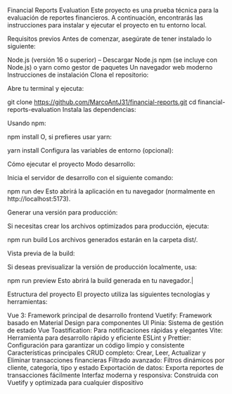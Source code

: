 Financial Reports Evaluation
Este proyecto es una prueba técnica para la evaluación de reportes financieros. A continuación, encontrarás las instrucciones para instalar y ejecutar el proyecto en tu entorno local.

Requisitos previos
Antes de comenzar, asegúrate de tener instalado lo siguiente:

Node.js (versión 16 o superior) – Descargar Node.js
npm (se incluye con Node.js) o yarn como gestor de paquetes
Un navegador web moderno
Instrucciones de instalación
Clona el repositorio:

Abre tu terminal y ejecuta:

git clone https://github.com/MarcoAntJ31/financial-reports.git
cd financial-reports-evaluation
Instala las dependencias:

Usando npm:

npm install
O, si prefieres usar yarn:

yarn install
Configura las variables de entorno (opcional):

Cómo ejecutar el proyecto
Modo desarrollo:

Inicia el servidor de desarrollo con el siguiente comando:

npm run dev
Esto abrirá la aplicación en tu navegador (normalmente en http://localhost:5173).

Generar una versión para producción:

Si necesitas crear los archivos optimizados para producción, ejecuta:

npm run build
Los archivos generados estarán en la carpeta dist/.

Vista previa de la build:

Si deseas previsualizar la versión de producción localmente, usa:

npm run preview
Esto abrirá la build generada en tu navegador.|

Estructura del proyecto
El proyecto utiliza las siguientes tecnologías y herramientas:

Vue 3: Framework principal de desarrollo frontend
Vuetify: Framework basado en Material Design para componentes UI
Pinia: Sistema de gestión de estado
Vue Toastification: Para notificaciones rápidas y elegantes
Vite: Herramienta para desarrollo rápido y eficiente
ESLint y Prettier: Configuración para garantizar un código limpio y consistente
Características principales
CRUD completo: Crear, Leer, Actualizar y Eliminar transacciones financieras
Filtrado avanzado: Filtros dinámicos por cliente, categoría, tipo y estado
Exportación de datos: Exporta reportes de transacciones fácilmente
Interfaz moderna y responsiva: Construida con Vuetify y optimizada para cualquier dispositivo